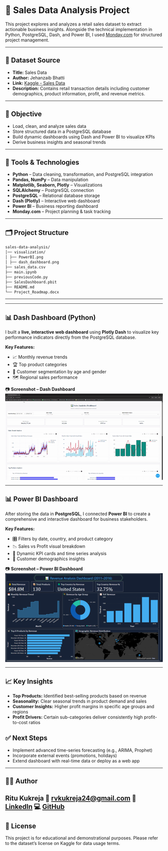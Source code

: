 # 🛒 Sales Data Analysis Project

This project explores and analyzes a retail sales dataset to extract actionable business insights. Alongside the technical implementation in Python, PostgreSQL, Dash, and Power BI, I used [Monday.com](https://monday.com) for structured project management.

---

## 📂 Dataset Source

- **Title:** Sales Data
- **Author:** Jehanzaib Bhatti
- **Link:** [Kaggle - Sales Data](https://www.kaggle.com/datasets/jehanzaibbhatti/sales-data)
- **Description:** Contains retail transaction details including customer demographics, product information, profit, and revenue metrics.

---

## 🎯 Objective

- Load, clean, and analyze sales data
- Store structured data in a PostgreSQL database
- Build dynamic dashboards using Dash and Power BI to visualize KPIs
- Derive business insights and seasonal trends

---

## 🧰 Tools & Technologies

- **Python** – Data cleaning, transformation, and PostgreSQL integration
- **Pandas, NumPy** – Data manipulation
- **Matplotlib, Seaborn, Plotly** – Visualizations
- **SQLAlchemy** – PostgreSQL connection
- **PostgreSQL** – Relational database storage
- **Dash (Plotly)** – Interactive web dashboard
- **Power BI** – Business reporting dashboard
- **Monday.com** – Project planning & task tracking

---

## 🗂️ Project Structure

```
sales-data-analysis/
│── visualization/
│ ├── PowerBI.png
│ ├── dash_dashboard.png
├── sales_data.csv
├── main.ipynb
├── previousCode.py
├── SalesDashboard.pbit
├── README.md
└── Project_Roadmap.docx
```

---

---

## 📊 Dash Dashboard (Python)

I built a **live, interactive web dashboard** using **Plotly Dash** to visualize key performance indicators directly from the PostgreSQL database.

**Key Features:**

- 📈 Monthly revenue trends
- 🏆 Top product categories
- 👥 Customer segmentation by age and gender
- 🗺️ Regional sales performance

📷 **Screenshot – Dash Dashboard**
![Dash Dashboard](visualization/dash_dashboard.gif)

---

## 📊 Power BI Dashboard

After storing the data in **PostgreSQL**, I connected **Power BI** to create a comprehensive and interactive dashboard for business stakeholders.

**Key Features:**

- 🎛️ Filters by date, country, and product category
- 📉 Sales vs Profit visual breakdown
- 🔢 Dynamic KPI cards and time series analysis
- 👤 Customer demographics insights

📷 **Screenshot – Power BI Dashboard**
![Power BI Dashboard](visualization/PowerBI.PNG)

---

## 📈 Key Insights

- **Top Products:** Identified best-selling products based on revenue
- **Seasonality:** Clear seasonal trends in product demand and sales
- **Customer Insights:** Higher profit margins in specific age groups and regions
- **Profit Drivers:** Certain sub-categories deliver consistently high profit-to-cost ratios


## ✅ Next Steps

- Implement advanced time-series forecasting (e.g., ARIMA, Prophet)
- Incorporate external events (promotions, holidays)
- Extend dashboard with real-time data or deploy as a web app

---

## 👩‍💻 Author

**Ritu Kukreja**
📧 [rvkukreja24@gmail.com](mailto:rvkukreja24@gmail.com)
🔗 [LinkedIn](https://www.linkedin.com/in/ds-rvk)
💻 [GitHub](https://github.com/rkukreja24)
---

## 📜 License

This project is for educational and demonstrational purposes. Please refer to the dataset’s license on Kaggle for data usage terms.
